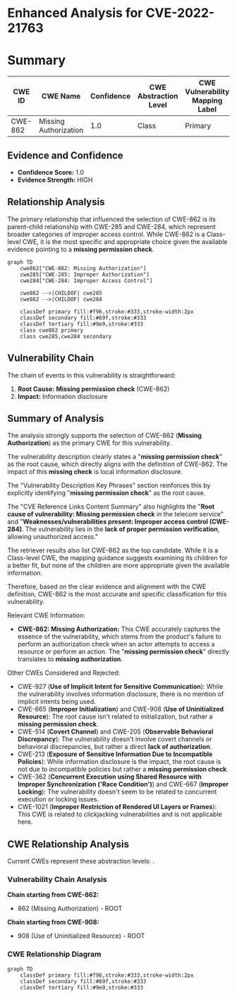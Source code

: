 # Enhanced Analysis for CVE-2022-21763

# Summary
| CWE ID | CWE Name | Confidence | CWE Abstraction Level | CWE Vulnerability Mapping Label | CWE-Vulnerability Mapping Notes |
|---|---|---|---|---|---|
| CWE-862 | Missing Authorization | 1.0 | Class | Primary | Allowed-with-Review |

## Evidence and Confidence

*   **Confidence Score:** 1.0
*   **Evidence Strength:** HIGH

## Relationship Analysis
The primary relationship that influenced the selection of CWE-862 is its parent-child relationship with CWE-285 and CWE-284, which represent broader categories of improper access control. While CWE-862 is a Class-level CWE, it is the most specific and appropriate choice given the available evidence pointing to a **missing permission check**.
```mermaid
graph TD
    cwe862["CWE-862: Missing Authorization"]
    cwe285["CWE-285: Improper Authorization"]
    cwe284["CWE-284: Improper Access Control"]

    cwe862 -->|CHILDOF| cwe285
    cwe862 -->|CHILDOF| cwe284

    classDef primary fill:#f96,stroke:#333,stroke-width:2px
    classDef secondary fill:#69f,stroke:#333
    classDef tertiary fill:#9e9,stroke:#333
    class cwe862 primary
    class cwe285,cwe284 secondary
```

## Vulnerability Chain
The chain of events in this vulnerability is straightforward:
1.  **Root Cause:** **Missing permission check** (CWE-862)
2.  **Impact:** Information disclosure

## Summary of Analysis
The analysis strongly supports the selection of CWE-862 (**Missing Authorization**) as the primary CWE for this vulnerability.

The vulnerability description clearly states a "**missing permission check**" as the root cause, which directly aligns with the definition of CWE-862. The impact of this **missing check** is local information disclosure.

The "Vulnerability Description Key Phrases" section reinforces this by explicitly identifying "**missing permission check**" as the root cause.

The "CVE Reference Links Content Summary" also highlights the "**Root cause of vulnerability: Missing permission check** in the telecom service" and "**Weaknesses/vulnerabilities present: Improper access control (CWE-284)**. The vulnerability lies in the **lack of proper permission verification**, allowing unauthorized access."

The retriever results also list CWE-862 as the top candidate. While it is a Class-level CWE, the mapping guidance suggests examining its children for a better fit, but none of the children are more appropriate given the available information.

Therefore, based on the clear evidence and alignment with the CWE definition, CWE-862 is the most accurate and specific classification for this vulnerability.

Relevant CWE Information:
*   **CWE-862: Missing Authorization:** This CWE accurately captures the essence of the vulnerability, which stems from the product's failure to perform an authorization check when an actor attempts to access a resource or perform an action. The "**missing permission check**" directly translates to **missing authorization**.

Other CWEs Considered and Rejected:

*   CWE-927 (**Use of Implicit Intent for Sensitive Communication**): While the vulnerability involves information disclosure, there is no mention of implicit intents being used.
*   CWE-665 (**Improper Initialization**) and CWE-908 (**Use of Uninitialized Resource**): The root cause isn't related to initialization, but rather a **missing permission check**.
*   CWE-514 (**Covert Channel**) and CWE-205 (**Observable Behavioral Discrepancy**): The vulnerability doesn't involve covert channels or behavioral discrepancies, but rather a direct **lack of authorization**.
*   CWE-213 (**Exposure of Sensitive Information Due to Incompatible Policies**): While information disclosure is the impact, the root cause is not due to incompatible policies but rather a **missing permission check**.
*   CWE-362 (**Concurrent Execution using Shared Resource with Improper Synchronization ('Race Condition')**) and CWE-667 (**Improper Locking**): The vulnerability doesn't seem to be related to concurrent execution or locking issues.
*   CWE-1021 (**Improper Restriction of Rendered UI Layers or Frames**): This CWE is related to clickjacking vulnerabilities and is not applicable here.


## CWE Relationship Analysis

Current CWEs represent these abstraction levels: .


### Vulnerability Chain Analysis

**Chain starting from CWE-862:**
- 862 (Missing Authorization) - ROOT


**Chain starting from CWE-908:**
- 908 (Use of Uninitialized Resource) - ROOT



### CWE Relationship Diagram

```mermaid
graph TD
    classDef primary fill:#f96,stroke:#333,stroke-width:2px
    classDef secondary fill:#69f,stroke:#333
    classDef tertiary fill:#9e9,stroke:#333
```